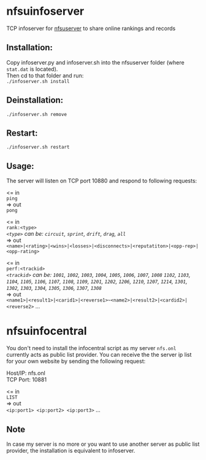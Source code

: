 # nfsuinfoserver
TCP infoserver for [nfsuserver](https://github.com/HarpyWar/nfsuserver) to share online rankings and records

## Installation:
Copy infoserver.py and infoserver.sh into the nfsuserver folder (where `stat.dat` is located).\
Then cd to that folder and run:\
`./infoserver.sh install`

## Deinstallation:
`./infoserver.sh remove`

## Restart:
`./infoserver.sh restart`

## Usage:
The server will listen on TCP port 10880 and respond to following requests:

<= in\
`ping`\
=> out\
`pong`

<= in\
`rank:<type>`\
_`<type>` can be: `circuit`, `sprint`, `drift`, `drag`, `all`_\
=> out\
`<name>|<rating>|<wins>|<losses>|<disconnects>|<reputatiton>|<opp-rep>|<opp-rating>`

<= in\
`perf:<trackid>`\
_`<trackid>` can be: `1001`, `1002`, `1003`, `1004`, `1005`, `1006`, `1007`, `1008`
    `1102`, `1103`, `1104`, `1105`, `1106`, `1107`, `1108`, `1109`,
    `1201`, `1202`, `1206`, `1210`, `1207`, `1214`,
    `1301`, `1302`, `1303`, `1304`, `1305`, `1306`, `1307`, `1308`_\
=> out\
`<name1>|<result1>|<carid1>|<reverse1>~<name2>|<result2>|<cardid2>|<reverse2>` ...

# nfsuinfocentral
You don't need to install the infocentral script as my server `nfs.onl` currently acts as public list provider. You can receive the the server ip list for your own website by sending the following request:

Host/IP: nfs.onl\
TCP Port: 10881

<= in\
`LIST`\
=> out\
`<ip:port1> <ip:port2> <ip:port3>` ...

## Note
In case my server is no more or you want to use another server as public list provider, the installation is equivalent to infoserver.
